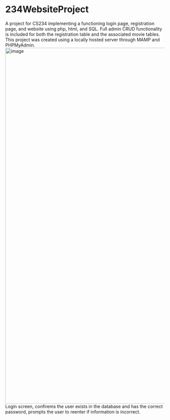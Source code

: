 # 234WebsiteProject
A project for CS234 implementing a functioning login page, registration page, and website using php, html, and SQL. Full admin CRUD functionality is included for both the registration table and the associated movie tables. This project was created using a locally hosted server through MAMP and PHPMyAdmin.
<img width="1120" alt="image" src="https://github.com/JacobLStephens/234WebsiteProject/assets/152328064/2943fa41-bbb1-4c06-99ef-06d779d8db74">
Login screen, confirems the user exists in the database and has the correct password, prompts the user to reenter if information is incorrect.

